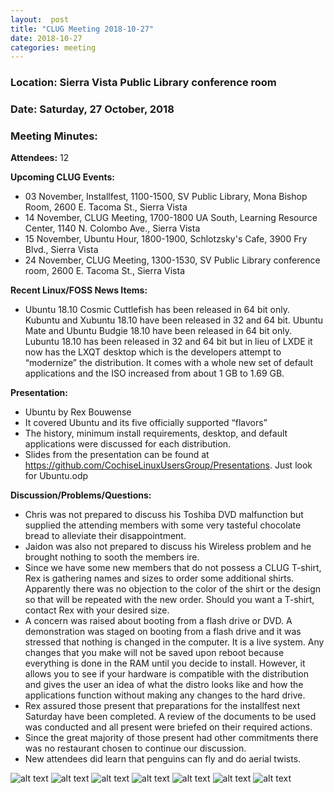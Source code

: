 ```yaml
---
layout:  post
title: "CLUG Meeting 2018-10-27"
date: 2018-10-27
categories: meeting
---
```


### Location: Sierra Vista Public Library conference room

### Date: Saturday, 27 October, 2018

### Meeting Minutes:

**Attendees:** 12

**Upcoming CLUG Events:**

 * 03 November, Installfest, 1100-1500, SV Public Library, Mona Bishop Room, 2600 E. Tacoma St., Sierra Vista
 * 14 November, CLUG Meeting, 1700-1800 UA South, Learning Resource Center, 1140 N. Colombo Ave., Sierra Vista
 * 15 November, Ubuntu Hour, 1800-1900, Schlotzsky's Cafe, 3900 Fry Blvd., Sierra Vista
 * 24 November, CLUG Meeting, 1300-1530, SV Public Library conference room, 2600 E. Tacoma St., Sierra Vista

**Recent Linux/FOSS News Items:**

 * Ubuntu 18.10 Cosmic Cuttlefish has been released in 64 bit only.  Kubuntu and Xubuntu 18.10 have been released in 32 and 64 bit.  Ubuntu Mate and Ubuntu Budgie 18.10 have been released in 64 bit only.  Lubuntu 18.10 has been released in 32 and 64 bit but in lieu of LXDE it now has the LXQT desktop which  is the developers attempt to “modernize” the distribution.  It comes with a whole new set of default applications and the ISO increased from about 1 GB to 1.69 GB.
 
**Presentation:**

 * Ubuntu by Rex Bouwense
 * It covered Ubuntu and its five officially supported  “flavors” 
 * The history, minimum install requirements, desktop, and default applications were discussed for each distribution.
 * Slides from the presentation can be found at https://github.com/CochiseLinuxUsersGroup/Presentations.  Just look for Ubuntu.odp

**Discussion/Problems/Questions:**

 * Chris was not prepared to discuss his Toshiba DVD malfunction but supplied the attending members with some very tasteful chocolate bread to alleviate their disappointment.
 * Jaidon was also not prepared to discuss his Wireless problem and he brought nothing to sooth the members ire.
 * Since we have some new members that do not possess a CLUG T-shirt, Rex is gathering names and sizes to order some additional shirts.  Apparently there was no objection to the color of the shirt or the design so that will be repeated with the new order.  Should you want a T-shirt, contact Rex with your desired size.
 * A concern was raised about booting from a flash drive or DVD.  A demonstration was staged on booting from a flash drive and it was stressed that nothing is changed in the computer.  It is a live system.  Any changes that you make will not be saved upon reboot because everything is done in the RAM until you decide to install.  However, it allows you to see if your hardware is compatible with the distribution and gives the user an idea of what the distro looks like and how the applications function without making any changes to the hard drive.
 * Rex assured those present that preparations for the installfest next Saturday have been completed.  A review of the documents to be used was conducted  and all present were briefed on their required actions.
 * Since the great majority of those present had other commitments there was no restaurant chosen  to continue our discussion.
 * New attendees did learn that penguins can fly and do aerial twists.

![alt text](https://raw.githubusercontent.com/CochiseLinuxUsersGroup/CochiseLinuxUsersGroup.github.io/master/images/rsz_clug_meeting_2018-10-27_1.jpg)
![alt text](https://raw.githubusercontent.com/CochiseLinuxUsersGroup/CochiseLinuxUsersGroup.github.io/master/images/rsz_clug_meeting_2018-10-27_2.jpg)
![alt text](https://raw.githubusercontent.com/CochiseLinuxUsersGroup/CochiseLinuxUsersGroup.github.io/master/images/rsz_clug_meeting_2018-10-27_3.jpg)
![alt text](https://raw.githubusercontent.com/CochiseLinuxUsersGroup/CochiseLinuxUsersGroup.github.io/master/images/rsz_clug_meeting_2018-10-27_4.jpg)
![alt text](https://raw.githubusercontent.com/CochiseLinuxUsersGroup/CochiseLinuxUsersGroup.github.io/master/images/rsz_clug_meeting_2018-10-27_5.jpg)
![alt text](https://raw.githubusercontent.com/CochiseLinuxUsersGroup/CochiseLinuxUsersGroup.github.io/master/images/rsz_clug_meeting_2018-10-27_6.jpg)
![alt text](https://raw.githubusercontent.com/CochiseLinuxUsersGroup/CochiseLinuxUsersGroup.github.io/master/images/rsz_clug_meeting_2018-10-27_7.jpg)
